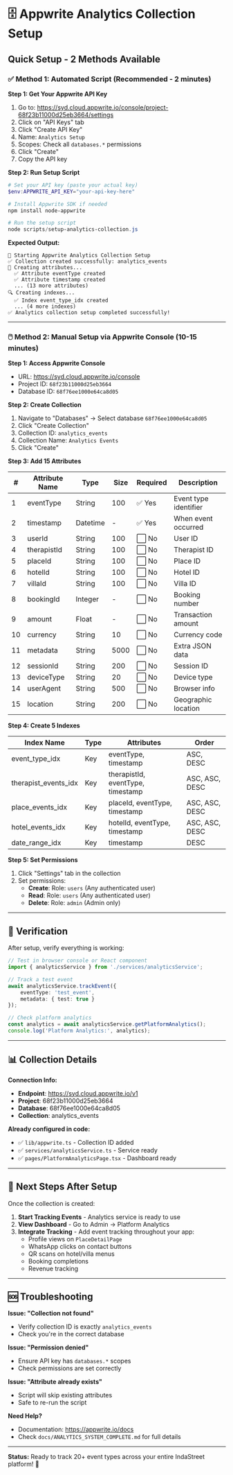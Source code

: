 # 🗄️ Appwrite Analytics Collection Setup

## Quick Setup - 2 Methods Available

### ✅ Method 1: Automated Script (Recommended - 2 minutes)

**Step 1: Get Your Appwrite API Key**
1. Go to: https://syd.cloud.appwrite.io/console/project-68f23b11000d25eb3664/settings
2. Click on "API Keys" tab
3. Click "Create API Key"
4. Name: `Analytics Setup`
5. Scopes: Check all `databases.*` permissions
6. Click "Create"
7. Copy the API key

**Step 2: Run Setup Script**
```powershell
# Set your API key (paste your actual key)
$env:APPWRITE_API_KEY="your-api-key-here"

# Install Appwrite SDK if needed
npm install node-appwrite

# Run the setup script
node scripts/setup-analytics-collection.js
```

**Expected Output:**
```
🚀 Starting Appwrite Analytics Collection Setup
✅ Collection created successfully: analytics_events
📝 Creating attributes...
  ✅ Attribute eventType created
  ✅ Attribute timestamp created
  ... (13 more attributes)
🔍 Creating indexes...
  ✅ Index event_type_idx created
  ... (4 more indexes)
✅ Analytics collection setup completed successfully!
```

---

### 🖱️ Method 2: Manual Setup via Appwrite Console (10-15 minutes)

**Step 1: Access Appwrite Console**
- URL: https://syd.cloud.appwrite.io/console
- Project ID: `68f23b11000d25eb3664`
- Database ID: `68f76ee1000e64ca8d05`

**Step 2: Create Collection**
1. Navigate to "Databases" → Select database `68f76ee1000e64ca8d05`
2. Click "Create Collection"
3. Collection ID: `analytics_events`
4. Collection Name: `Analytics Events`
5. Click "Create"

**Step 3: Add 15 Attributes**

| # | Attribute Name | Type | Size | Required | Description |
|---|----------------|------|------|----------|-------------|
| 1 | eventType | String | 100 | ✅ Yes | Event type identifier |
| 2 | timestamp | Datetime | - | ✅ Yes | When event occurred |
| 3 | userId | String | 100 | ⬜ No | User ID |
| 4 | therapistId | String | 100 | ⬜ No | Therapist ID |
| 5 | placeId | String | 100 | ⬜ No | Place ID |
| 6 | hotelId | String | 100 | ⬜ No | Hotel ID |
| 7 | villaId | String | 100 | ⬜ No | Villa ID |
| 8 | bookingId | Integer | - | ⬜ No | Booking number |
| 9 | amount | Float | - | ⬜ No | Transaction amount |
| 10 | currency | String | 10 | ⬜ No | Currency code |
| 11 | metadata | String | 5000 | ⬜ No | Extra JSON data |
| 12 | sessionId | String | 200 | ⬜ No | Session ID |
| 13 | deviceType | String | 20 | ⬜ No | Device type |
| 14 | userAgent | String | 500 | ⬜ No | Browser info |
| 15 | location | String | 200 | ⬜ No | Geographic location |

**Step 4: Create 5 Indexes**

| Index Name | Type | Attributes | Order |
|------------|------|------------|-------|
| event_type_idx | Key | eventType, timestamp | ASC, DESC |
| therapist_events_idx | Key | therapistId, eventType, timestamp | ASC, ASC, DESC |
| place_events_idx | Key | placeId, eventType, timestamp | ASC, ASC, DESC |
| hotel_events_idx | Key | hotelId, eventType, timestamp | ASC, ASC, DESC |
| date_range_idx | Key | timestamp | DESC |

**Step 5: Set Permissions**
1. Click "Settings" tab in the collection
2. Set permissions:
   - **Create**: Role: `users` (Any authenticated user)
   - **Read**: Role: `users` (Any authenticated user)
   - **Delete**: Role: `admin` (Admin only)

---

## 🎯 Verification

After setup, verify everything is working:

```typescript
// Test in browser console or React component
import { analyticsService } from './services/analyticsService';

// Track a test event
await analyticsService.trackEvent({
    eventType: 'test_event',
    metadata: { test: true }
});

// Check platform analytics
const analytics = await analyticsService.getPlatformAnalytics();
console.log('Platform Analytics:', analytics);
```

---

## 📊 Collection Details

**Connection Info:**
- **Endpoint**: https://syd.cloud.appwrite.io/v1
- **Project**: 68f23b11000d25eb3664
- **Database**: 68f76ee1000e64ca8d05
- **Collection**: analytics_events

**Already configured in code:**
- ✅ `lib/appwrite.ts` - Collection ID added
- ✅ `services/analyticsService.ts` - Service ready
- ✅ `pages/PlatformAnalyticsPage.tsx` - Dashboard ready

---

## 🚀 Next Steps After Setup

Once the collection is created:

1. **Start Tracking Events** - Analytics service is ready to use
2. **View Dashboard** - Go to Admin → Platform Analytics
3. **Integrate Tracking** - Add event tracking throughout your app:
   - Profile views on `PlaceDetailPage`
   - WhatsApp clicks on contact buttons
   - QR scans on hotel/villa menus
   - Booking completions
   - Revenue tracking

---

## 🆘 Troubleshooting

**Issue: "Collection not found"**
- Verify collection ID is exactly `analytics_events`
- Check you're in the correct database

**Issue: "Permission denied"**
- Ensure API key has `databases.*` scopes
- Check permissions are set correctly

**Issue: "Attribute already exists"**
- Script will skip existing attributes
- Safe to re-run the script

**Need Help?**
- Documentation: https://appwrite.io/docs
- Check `docs/ANALYTICS_SYSTEM_COMPLETE.md` for full details

---

**Status:** Ready to track 20+ event types across your entire IndaStreet platform! 🎉

